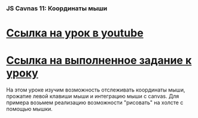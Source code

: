 ### JS Cavnas 11: Координаты мыши ###
[Ссылка на урок в youtube](youtube.com/watch?v=HDkCDgczddA)
==========================================================
[Ссылка на выполненное задание  к уроку](https://evgenprushk.github.io/lessons/JS_Canvas_11_Mouse_Coordinates/)
==========================================================
На этом уроке изучим возможность отслеживать координаты мыши, прожатие левой клавиши мыши и интеграцию мыши с canvas. Для примера возьмем реализацию возможности "рисовать" на холсте с помощью мышки.